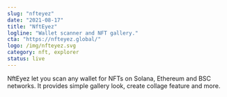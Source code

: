 ```yaml
---
slug: "nfteyez"
date: "2021-08-17"
title: "NftEyez"
logline: "Wallet scanner and NFT gallery."
cta: "https://nfteyez.global/"
logo: /img/nfteyez.svg
category: nft, explorer
status: live
---
```


NftEyez let you scan any wallet for NFTs on Solana, Ethereum and BSC networks. It provides simple gallery look, create collage feature and more.
